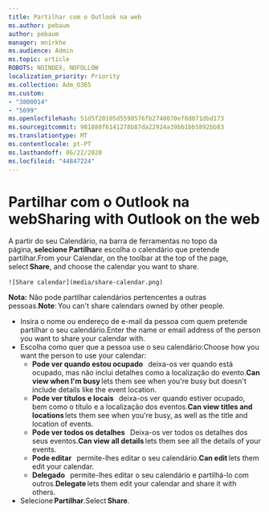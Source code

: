 ```yaml
---
title: Partilhar com o Outlook na web
ms.author: pebaum
author: pebaum
manager: mnirkhe
ms.audience: Admin
ms.topic: article
ROBOTS: NOINDEX, NOFOLLOW
localization_priority: Priority
ms.collection: Adm_O365
ms.custom:
- "3800014"
- "5699"
ms.openlocfilehash: 51d5f20105d5598576fb2740070ef8d071dbd173
ms.sourcegitcommit: 981880f6141278b87da22924a39bb1bb5892bb83
ms.translationtype: MT
ms.contentlocale: pt-PT
ms.lasthandoff: 06/22/2020
ms.locfileid: "44847224"
---
```

# <a name="sharing-with-outlook-on-the-web"></a><span data-ttu-id="0a4fa-102">Partilhar com o Outlook na web</span><span class="sxs-lookup"><span data-stu-id="0a4fa-102">Sharing with Outlook on the web</span></span>

<span data-ttu-id="0a4fa-103">A partir do seu Calendário, na barra de ferramentas no topo da página, **selecione Partilhar**e escolha o calendário que pretende partilhar.</span><span class="sxs-lookup"><span data-stu-id="0a4fa-103">From your Calendar, on the toolbar at the top of the page, select **Share**, and choose the calendar you want to share.</span></span>

    ![Share calendar](media/share-calendar.png)

<span data-ttu-id="0a4fa-104">**Nota:** Não pode partilhar calendários pertencentes a outras pessoas.</span><span class="sxs-lookup"><span data-stu-id="0a4fa-104">**Note**: You can't share calendars owned by other people.</span></span>

- <span data-ttu-id="0a4fa-105">Insira o nome ou endereço de e-mail da pessoa com quem pretende partilhar o seu calendário.</span><span class="sxs-lookup"><span data-stu-id="0a4fa-105">Enter the name or email address of the person you want to share your calendar with.</span></span>
- <span data-ttu-id="0a4fa-106">Escolha como quer que a pessoa use o seu calendário:</span><span class="sxs-lookup"><span data-stu-id="0a4fa-106">Choose how you want the person to use your calendar:</span></span>
    - <span data-ttu-id="0a4fa-107">**Pode ver quando estou ocupado**   deixa-os ver quando está ocupado, mas não inclui detalhes como a localização do evento.</span><span class="sxs-lookup"><span data-stu-id="0a4fa-107">**Can view when I'm busy** lets them see when you're busy but doesn't include details like the event location.</span></span>
    - <span data-ttu-id="0a4fa-108">**Pode ver títulos e locais**   deixa-os ver quando estiver ocupado, bem como o título e a localização dos eventos.</span><span class="sxs-lookup"><span data-stu-id="0a4fa-108">**Can view titles and locations** lets them see when you're busy, as well as the title and location of events.</span></span>
    - <span data-ttu-id="0a4fa-109">**Pode ver todos os detalhes**   Deixa-os ver todos os detalhes dos seus eventos.</span><span class="sxs-lookup"><span data-stu-id="0a4fa-109">**Can view all details** lets them see all the details of your events.</span></span>
    - <span data-ttu-id="0a4fa-110">**Pode editar**   permite-lhes editar o seu calendário.</span><span class="sxs-lookup"><span data-stu-id="0a4fa-110">**Can edit** lets them edit your calendar.</span></span>
    - <span data-ttu-id="0a4fa-111">**Delegado**   permite-lhes editar o seu calendário e partilhá-lo com outros.</span><span class="sxs-lookup"><span data-stu-id="0a4fa-111">**Delegate** lets them edit your calendar and share it with others.</span></span>
- <span data-ttu-id="0a4fa-112">Selecione **Partilhar**.</span><span class="sxs-lookup"><span data-stu-id="0a4fa-112">Select **Share**.</span></span>
